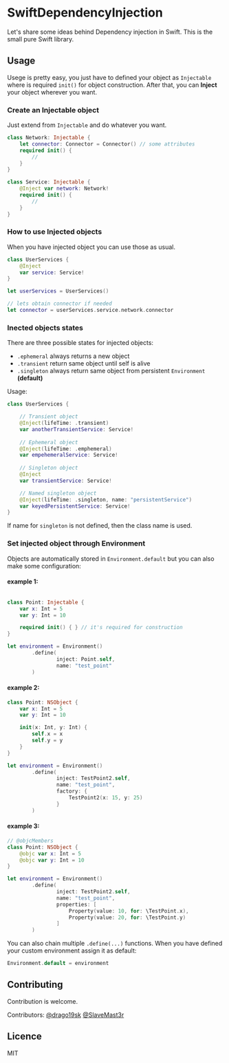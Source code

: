 # SwiftDependencyInjection

Let's share some ideas behind Dependency injection in Swift. 
This is the small pure Swift library. 

## Usage
Usege is pretty easy, you just have to defined your object as `Injectable` 
where is required `init()` for object construction. After that, you can **Inject**
your object wherever you want. 

### Create an Injectable object
Just extend from `Injectable` and do whatever you want.

```swift
class Network: Injectable {
    let connector: Connector = Connector() // some attributes
    required init() {
        //  
    }
}

class Service: Injectable {
    @Inject var network: Network!
    required init() {
        //  
    }
}
```

### How to use Injected objects
When you have injected object you can use those as usual.

```swift
class UserServices {
    @Inject
    var service: Service!
}

let userServices = UserServices()

// lets obtain connector if needed
let connector = userServices.service.network.connector
```

### Inected objects states

There are three possible states for injected objects:
- `.ephemeral`  always returns a new object
- `.transient`  return same object until self is alive 
- `.singleton`  always return same object from persistent `Environment` **(default)**

Usage:
```swift
class UserServices {

    // Transient object
    @Inject(lifeTime: .transient) 
    var anotherTransientService: Service!
    
    // Ephemeral object
    @Inject(lifeTime: .emphemeral) 
    var empehemeralService: Service!
    
    // Singleton object
    @Inject 
    var transientService: Service!

    // Named singleton object
    @Inject(lifeTime: .singleton, name: "persistentService") 
    var keyedPersistentService: Service!
}
```

If name for `singleton` is not defined, then the class name is used.

### Set injected object through Environment

Objects are automatically stored in `Environment.default` but you can also make
some configuration:

#### example 1: 
```swift

class Point: Injectable {
    var x: Int = 5
    var y: Int = 10

    required init() { } // it's required for construction
}

let environment = Environment()
        .define(
                inject: Point.self,
                name: "test_point"
        )
```

#### example 2:

```swift
class Point: NSObject {
    var x: Int = 5
    var y: Int = 10

    init(x: Int, y: Int) {
        self.x = x
        self.y = y
    }
}

let environment = Environment()
        .define(
                inject: TestPoint2.self,
                name: "test_point",
                factory: {
                    TestPoint2(x: 15, y: 25)
                }
        )
```

#### example 3:

```swift
// @objcMembers
class Point: NSObject {
    @objc var x: Int = 5
    @objc var y: Int = 10
}

let environment = Environment()
        .define(
                inject: TestPoint2.self,
                name: "test_point",
                properties: [
                    Property(value: 10, for: \TestPoint.x),
                    Property(value: 20, for: \TestPoint.y)
                ]
        )
```

You can also chain multiple `.define(...)` functions.
When you have defined your custom environment assign it as default:

```swift
Environment.default = environment
```

Contributing
------

Contribution is welcome.

Contributors: [@drago19sk](https://github.com/drago19sk) [@SlaveMast3r](https://github.com/SlaveMast3r)

Licence
------

MIT